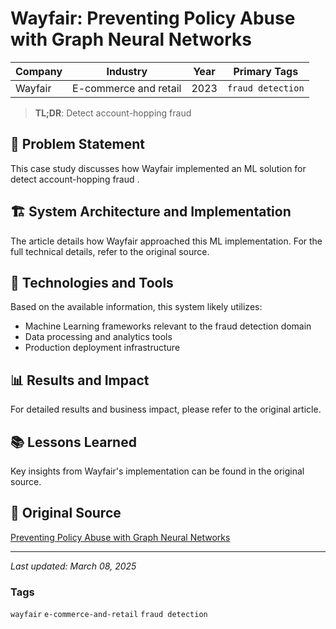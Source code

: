 # Wayfair: Preventing Policy Abuse with Graph Neural Networks

| Company | Industry | Year | Primary Tags | 
|---------|----------|------|--------------|
| Wayfair | E-commerce and retail | 2023 | `fraud detection` |

> **TL;DR**: Detect account-hopping fraud


## 📝 Problem Statement

This case study discusses how Wayfair implemented an ML solution for detect account-hopping fraud
.

## 🏗️ System Architecture and Implementation

The article details how Wayfair approached this ML implementation. For the full technical details, refer to the original source.

## 🔧 Technologies and Tools

Based on the available information, this system likely utilizes:

- Machine Learning frameworks relevant to the fraud detection domain
- Data processing and analytics tools
- Production deployment infrastructure

## 📊 Results and Impact

For detailed results and business impact, please refer to the original article.

## 📚 Lessons Learned

Key insights from Wayfair's implementation can be found in the original source.

## 🔗 Original Source

[Preventing Policy Abuse with Graph Neural Networks](https://www.aboutwayfair.com/careers/tech-blog/preventing-policy-abuse-with-graph-neural-networks)

---

*Last updated: March 08, 2025*

### Tags

`wayfair` `e-commerce-and-retail` `fraud detection`
